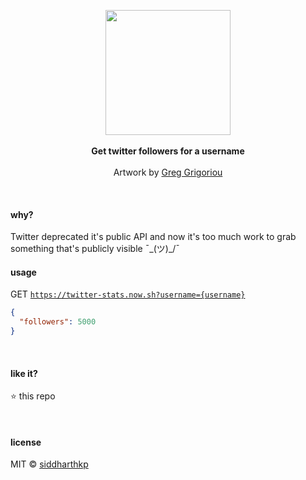 <p align="center">
  <img src="https://cdn.dribbble.com/users/31506/screenshots/2621777/automatingtweets.png" height="200px"/>
  <br><br>
  <b>Get twitter followers for a username</b>
  <br><br>
  Artwork by <a href="https://dribbble.com/Greg_Grigoriou">Greg Grigoriou</a>
</p>

&nbsp;

#### why?

Twitter deprecated it's public API and now it's too much work to grab something that's publicly visible ¯\_(ツ)\_/¯

#### usage

GET [`https://twitter-stats.now.sh?username={username}`](https://twitter-stats.now.sh?username=siddharthkp)

```json
{
  "followers": 5000
}
```

&nbsp;

#### like it?

:star: this repo

&nbsp;

#### license

MIT © [siddharthkp](https://github.com/siddharthkp)
